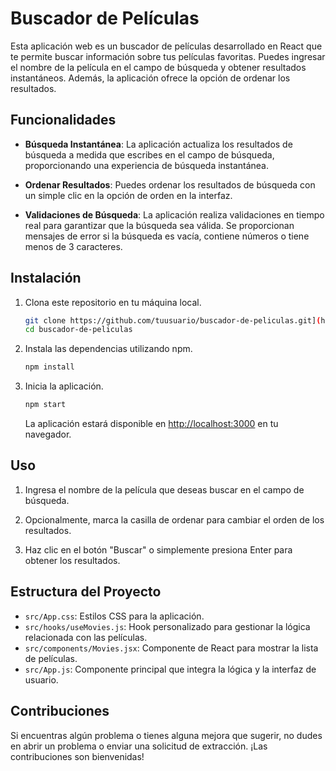 # Buscador de Películas

Esta aplicación web es un buscador de películas desarrollado en React que te permite buscar información sobre tus películas favoritas. Puedes ingresar el nombre de la película en el campo de búsqueda y obtener resultados instantáneos. Además, la aplicación ofrece la opción de ordenar los resultados.

## Funcionalidades

- **Búsqueda Instantánea**: La aplicación actualiza los resultados de búsqueda a medida que escribes en el campo de búsqueda, proporcionando una experiencia de búsqueda instantánea.

- **Ordenar Resultados**: Puedes ordenar los resultados de búsqueda con un simple clic en la opción de orden en la interfaz.

- **Validaciones de Búsqueda**: La aplicación realiza validaciones en tiempo real para garantizar que la búsqueda sea válida. Se proporcionan mensajes de error si la búsqueda es vacía, contiene números o tiene menos de 3 caracteres.

## Instalación

1. Clona este repositorio en tu máquina local.

   ```bash
   git clone https://github.com/tuusuario/buscador-de-peliculas.git](https://github.com/marcsalou23/Buscador-de-peliculas/blob/main/README.md
   cd buscador-de-peliculas
   ```

2. Instala las dependencias utilizando npm.

   ```bash
   npm install
   ```

3. Inicia la aplicación.

   ```bash
   npm start
   ```

   La aplicación estará disponible en [http://localhost:3000](http://localhost:3000) en tu navegador.

## Uso

1. Ingresa el nombre de la película que deseas buscar en el campo de búsqueda.

2. Opcionalmente, marca la casilla de ordenar para cambiar el orden de los resultados.

3. Haz clic en el botón "Buscar" o simplemente presiona Enter para obtener los resultados.

## Estructura del Proyecto

- `src/App.css`: Estilos CSS para la aplicación.
- `src/hooks/useMovies.js`: Hook personalizado para gestionar la lógica relacionada con las películas.
- `src/components/Movies.jsx`: Componente de React para mostrar la lista de películas.
- `src/App.js`: Componente principal que integra la lógica y la interfaz de usuario.

## Contribuciones

Si encuentras algún problema o tienes alguna mejora que sugerir, no dudes en abrir un problema o enviar una solicitud de extracción. ¡Las contribuciones son bienvenidas!

